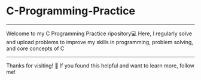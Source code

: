 # C-Programming-Practice

----
Welcome to my C Programming Practice  ripository💻 Here, I regularly solve and upload  problems to improve my skills in programming, problem solving, and core concepts of C


----
Thanks for visiting! 🌟
If you found this helpful and want to learn more, follow me! 
